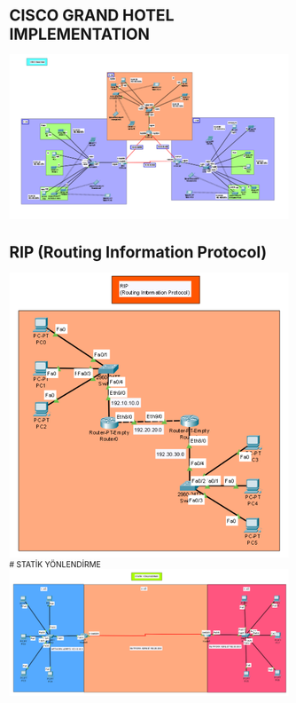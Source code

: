 # CISCO GRAND HOTEL IMPLEMENTATION
<img src="https://github.com/reisoglusoftware/Networking-Projects/blob/main/CISCO%20Grand%20Hotel/Cisco%20Grand%20Hotel.png">

# RIP (Routing Information Protocol)
<img src="https://github.com/reisoglusoftware/Networking-Projects/blob/main/RIP%20(Routing%20Information%20Protocol)/RIP.png">
# STATİK YÖNLENDİRME
<img SRC="https://github.com/reisoglusoftware/Networking-Projects/blob/main/Statik%20Y%C3%B6nlendirme/Statik%20Y%C3%B6nlendirme.png">
